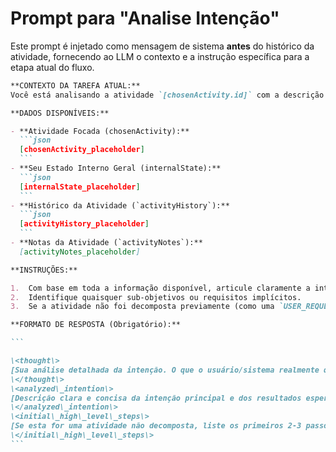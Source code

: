 # Prompt para "Analise Intenção"

Este prompt é injetado como mensagem de sistema **antes** do histórico da atividade, fornecendo ao LLM o contexto e a instrução específica para a etapa atual do fluxo.

````markdown
**CONTEXTO DA TAREFA ATUAL:**
Você está analisando a atividade `[chosenActivity.id]` com a descrição "[chosenActivity.description]". Esta atividade tem [chosenActivity.type] e está [chosenActivity.status]. Seu objetivo agora é aprofundar a compreensão da intenção por trás desta atividade e o que precisa ser alcançado.

**DADOS DISPONÍVEIS:**

- **Atividade Focada (chosenActivity):**
  ```json
  [chosenActivity_placeholder]
  ```
- **Seu Estado Interno Geral (internalState):**
  ```json
  [internalState_placeholder]
  ```
- **Histórico da Atividade (`activityHistory`):**
  ```json
  [activityHistory_placeholder]
  ```
- **Notas da Atividade (`activityNotes`):**
  [activityNotes_placeholder]

**INSTRUÇÕES:**

1.  Com base em toda a informação disponível, articule claramente a intenção principal e os resultados esperados para esta atividade.
2.  Identifique quaisquer sub-objetivos ou requisitos implícitos.
3.  Se a atividade não foi decomposta previamente (como uma `USER_REQUEST`), comece a pensar nos passos de alto nível para atingir essa intenção.

**FORMATO DE RESPOSTA (Obrigatório):**

```

\<thought\>
[Sua análise detalhada da intenção. O que o usuário/sistema realmente quer? Quais são os objetivos primários e secundários?]
\</thought\>
\<analyzed\_intention\>
[Descrição clara e concisa da intenção principal e dos resultados esperados.]
\</analyzed\_intention\>
\<initial\_high\_level\_steps\>
[Se esta for uma atividade não decomposta, liste os primeiros 2-3 passos de alto nível que você imagina para cumpri-la. Se já tiver sub-tarefas, reitere o próximo passo planejado ou a meta da sub-tarefa.]
\</initial\_high\_level\_steps\>
```
````
